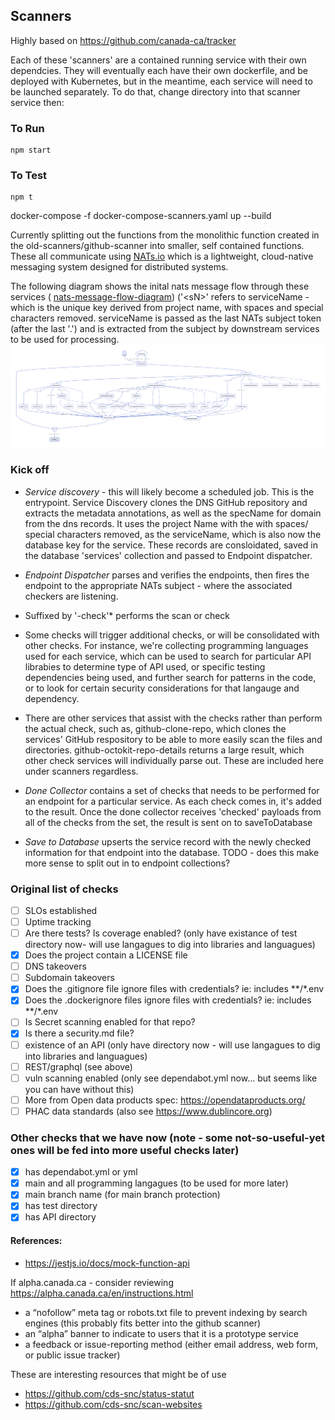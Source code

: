 ## Scanners

Highly based on https://github.com/canada-ca/tracker

Each of these 'scanners' are a contained running service with their own dependcies.  They will eventually each have their own dockerfile, and be deployed with Kubernetes, but in the meantime, each service will need to be launched separately.  To do that, change directory into that scanner service then:
### To Run
```
npm start
```
### To Test
```
npm t
```

docker-compose -f docker-compose-scanners.yaml up --build

Currently splitting out the functions from the monolithic function created in the old-scanners/github-scanner into smaller, self contained functions. These all communicate using [NATs.io](https://nats.io/) which is a lightweight, cloud-native messaging system designed for distributed systems. 

The following diagram shows the inital nats message flow through these services ( [nats-message-flow-diagram](../diagram-nats-message-flow/))
('\<sN\>' refers to serviceName - which is the unique key derived from project name, with spaces and special characters removed.  serviceName is passed as the last NATs subject token (after the last '.') and is extracted from the subject by downstream services to be used for processing. 
![image info](../diagram-nats-message-flow/nats-message-flow.png)

### Kick off
* *Service discovery* - this will likely become a scheduled job.  This is the entrypoint.  Service Discovery clones the DNS GitHub repository and extracts the metadata annotations, as well as the specName for domain from the dns records. It uses the project Name with the with spaces/ special characters removed, as the serviceName, which is also now the database key for the service. These records are consloidated, saved in the database 'services' collection and passed to Endpoint dispatcher.   

* *Endpoint Dispatcher* parses and verifies the endpoints, then fires the endpoint to the appropriate NATs subject - where the associated checkers are listening. 

* Suffixed by '-check'* performs the scan or check

* Some checks will trigger additional checks, or will be consolidated with other checks.  For instance, we're collecting programming languages used for each service, which can be used to search for particular API librabies to determine type of API used, or specific testing dependencies being used, and further search for patterns in the code, or to look for certain security considerations for that langauge and dependency.  

* There are other services that assist with the checks rather than perform the actual check, such as, github-clone-repo, which clones the services' GitHub respository to be able to more easily scan the files and directories.  github-octokit-repo-details returns a large result, which other check services will individually parse out. These are included here under scanners regardless.

* *Done Collector* contains a set of checks that needs to be performed for an endpoint for a particular service.  As each check comes in, it's added to the result. Once the done collector receives 'checked' payloads from all of the checks from the set, the result is sent on to saveToDatabase

* *Save to Database* upserts the service record with the newly checked information for that endpoint into the database.
TODO - does this make more sense to split out in to endpoint collections?


### Original list of checks 
- [ ] SLOs established
- [ ] Uptime tracking
- [ ] Are there tests? Is coverage enabled? (only have existance of test directory now- will use langagues to dig into libraries and languagues)
- [x] Does the project contain a LICENSE file
- [ ] DNS takeovers
- [ ] Subdomain takeovers 
- [x] Does the .gitignore file ignore files with credentials? ie: includes **/*.env 
- [x] Does the .dockerignore files ignore files with credentials? ie: includes **/*.env 
- [ ] Is Secret scanning enabled for that repo?
- [x] Is there a security.md file?
- [ ] existence of an API (only have directory now - will use langagues to dig into libraries and languagues)
- [ ] REST/graphql (see above)
- [ ] vuln scanning enabled (only see dependabot.yml now... but seems like you can have without this)
- [ ] More from Open data products spec: https://opendataproducts.org/
- [ ] PHAC data standards (also see https://www.dublincore.org)

### Other checks that we have now (note - some not-so-useful-yet ones will be fed into more useful checks later)
- [x] has dependabot.yml or yml
- [x] main and all programming langagues (to be used for more later)
- [x] main branch name (for main branch protection)
- [x] has test directory
- [x] has API directory

#### References:
* https://jestjs.io/docs/mock-function-api

If alpha.canada.ca - consider reviewing https://alpha.canada.ca/en/instructions.html 
* a “nofollow” meta tag or robots.txt file to prevent indexing by search engines (this probably fits better into the github scanner)
* an “alpha” banner to indicate to users that it is a prototype service
* a feedback or issue-reporting method (either email address, web form, or public issue tracker)

These are interesting resources that might be of use 
* https://github.com/cds-snc/status-statut
* https://github.com/cds-snc/scan-websites


 



